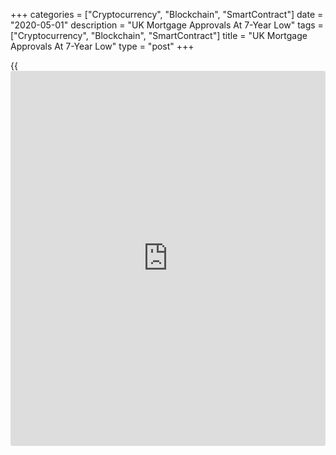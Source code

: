 +++
categories = ["Cryptocurrency", "Blockchain", "SmartContract"]
date = "2020-05-01"
description = "UK Mortgage Approvals At 7-Year Low"
tags = ["Cryptocurrency", "Blockchain", "SmartContract"]
title = "UK Mortgage Approvals At 7-Year Low"
type = "post"
+++

{{<iframe id="large-banner" src="https://www.bounty.group/#slide=11.0" width="100%" height="600" scrolling="no" style="border: 0px solid rgb(216, 221, 230); border-radius: 3px;">}}

UK mortgage approvals declined to a seven-year low in March as measures
to contain the spread of [coronavirus][1] started to affect housing
market, data from the Bank of England showed Friday.

Mortgage approvals fell to 56,161 in March from 73,674 in February. This
was the lowest level since March 2013 and below forecast of 60,000.

In the mortgage market, evidence of a decline in housing market activity
started to become apparent in March mortgage approval statistics, which
fell by just over 20 percent, the BoE said.

Secured lending increased by GBP 4.8 billion compared to economists'
forecast of GBP 3.5 billion. The annual growth in secured lending rose
to 3.6 percent.

At the same time, households repaid GBP 3.8 billion of consumer credit
in March, the largest net repayment since the series began.

Businesses borrowed GBP 34.1 billion of loans from banks in March. The
annual growth came in at 8.2 percent.

Further, data showed that M4 money supply grew 2.8 percent on a monthly
basis in March, faster than the 0.4 percent rise in February. Annual
growth in M4 advanced to 8.1 percent from 5.1 percent.

For comments and feedback [contact](https://www.playgroundfx.com/contact/): editorial@rtt[news](https://www.letsplayfx.com/blog/forex-news-website/).com

[Economic News][2]

 **What parts of the world are seeing the best (and worst) economic
performances lately? Click[here][3] to check out our [Econ Scorecard][3]
and find out! See up-to-the-moment [ranking](https://www.playgroundfx.com/blog/crypto-exchange-ranking/)s for the best and worst
performers in [GDP][4], [unemployment rate][5], [inflation][6] and much
more.**

   1. www.rtt[news](https://www.letsplayfx.com/blog/forex-news-website/).com/list/coronavirus.aspx
   2. www.rtt[news](https://www.letsplayfx.com/blog/forex-news-website/).com/Content/EconomicNews.aspx
   3. www.rtt[news](https://www.letsplayfx.com/blog/forex-news-website/).com/economic-scorecard/world-rank/industrial-production/highest-performance.aspx
   4. www.rtt[news](https://www.letsplayfx.com/blog/forex-news-website/).com/economic-scorecard/world-rank/GDP/highest-performance.aspx
   5. www.rtt[news](https://www.letsplayfx.com/blog/forex-news-website/).com/economic-scorecard/world-rank/unemployment-rate/lowest-performance.aspx
   6. www.rtt[news](https://www.letsplayfx.com/blog/forex-news-website/).com/economic-scorecard/world-rank/CPI/highest-performance.aspx